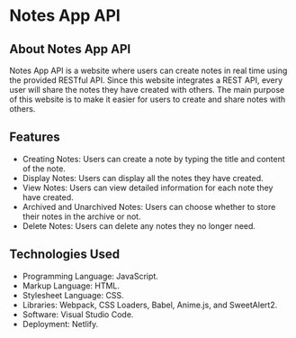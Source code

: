 # Notes App API

## About Notes App API

Notes App API is a website where users can create notes in real time using the provided RESTful API. Since this website integrates a REST API, every user will share the notes they have created with others. The main purpose of this website is to make it easier for users to create and share notes with others.

## Features

- Creating Notes: Users can create a note by typing the title and content of the note.
- Display Notes: Users can display all the notes they have created.
- View Notes: Users can view detailed information for each note they have created.
- Archived and Unarchived Notes: Users can choose whether to store their notes in the archive or not.
- Delete Notes: Users can delete any notes they no longer need.

## Technologies Used

- Programming Language: JavaScript.
- Markup Language: HTML.
- Stylesheet Language: CSS.
- Libraries: Webpack, CSS Loaders, Babel, Anime.js, and SweetAlert2.
- Software: Visual Studio Code.
- Deployment: Netlify.
